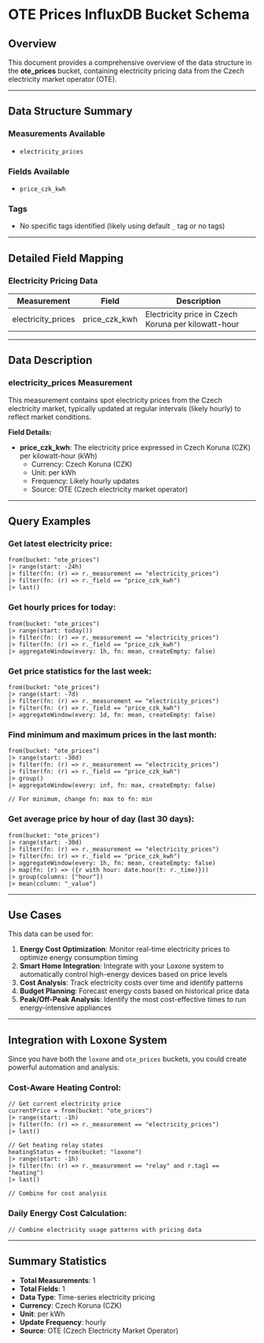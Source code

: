 # OTE Prices InfluxDB Bucket Schema

## Overview
This document provides a comprehensive overview of the data structure in the **ote_prices** bucket, containing electricity pricing data from the Czech electricity market operator (OTE).

---

## Data Structure Summary

### Measurements Available
- `electricity_prices`

### Fields Available
- `price_czk_kwh`

### Tags
- No specific tags identified (likely using default `_` tag or no tags)

---

## Detailed Field Mapping

### Electricity Pricing Data

| Measurement | Field | Description |
|-------------|-------|-------------|
| electricity_prices | price_czk_kwh | Electricity price in Czech Koruna per kilowatt-hour |

---

## Data Description

### electricity_prices Measurement
This measurement contains spot electricity prices from the Czech electricity market, typically updated at regular intervals (likely hourly) to reflect market conditions.

**Field Details:**
- **price_czk_kwh**: The electricity price expressed in Czech Koruna (CZK) per kilowatt-hour (kWh)
  - Currency: Czech Koruna (CZK)
  - Unit: per kWh
  - Frequency: Likely hourly updates
  - Source: OTE (Czech electricity market operator)

---

## Query Examples

### Get latest electricity price:
```flux
from(bucket: "ote_prices")
|> range(start: -24h)
|> filter(fn: (r) => r._measurement == "electricity_prices")
|> filter(fn: (r) => r._field == "price_czk_kwh")
|> last()
```

### Get hourly prices for today:
```flux
from(bucket: "ote_prices")
|> range(start: today())
|> filter(fn: (r) => r._measurement == "electricity_prices")
|> filter(fn: (r) => r._field == "price_czk_kwh")
|> aggregateWindow(every: 1h, fn: mean, createEmpty: false)
```

### Get price statistics for the last week:
```flux
from(bucket: "ote_prices")
|> range(start: -7d)
|> filter(fn: (r) => r._measurement == "electricity_prices")
|> filter(fn: (r) => r._field == "price_czk_kwh")
|> aggregateWindow(every: 1d, fn: mean, createEmpty: false)
```

### Find minimum and maximum prices in the last month:
```flux
from(bucket: "ote_prices")
|> range(start: -30d)
|> filter(fn: (r) => r._measurement == "electricity_prices")
|> filter(fn: (r) => r._field == "price_czk_kwh")
|> group()
|> aggregateWindow(every: inf, fn: max, createEmpty: false)

// For minimum, change fn: max to fn: min
```

### Get average price by hour of day (last 30 days):
```flux
from(bucket: "ote_prices")
|> range(start: -30d)
|> filter(fn: (r) => r._measurement == "electricity_prices")
|> filter(fn: (r) => r._field == "price_czk_kwh")
|> aggregateWindow(every: 1h, fn: mean, createEmpty: false)
|> map(fn: (r) => ({r with hour: date.hour(t: r._time)}))
|> group(columns: ["hour"])
|> mean(column: "_value")
```

---

## Use Cases

This data can be used for:

1. **Energy Cost Optimization**: Monitor real-time electricity prices to optimize energy consumption timing
2. **Smart Home Integration**: Integrate with your Loxone system to automatically control high-energy devices based on price levels
3. **Cost Analysis**: Track electricity costs over time and identify patterns
4. **Budget Planning**: Forecast energy costs based on historical price data
5. **Peak/Off-Peak Analysis**: Identify the most cost-effective times to run energy-intensive appliances

---

## Integration with Loxone System

Since you have both the `loxone` and `ote_prices` buckets, you could create powerful automation and analysis:

### Cost-Aware Heating Control:
```flux
// Get current electricity price
currentPrice = from(bucket: "ote_prices")
|> range(start: -1h)
|> filter(fn: (r) => r._measurement == "electricity_prices")
|> last()

// Get heating relay states
heatingStatus = from(bucket: "loxone")
|> range(start: -1h)
|> filter(fn: (r) => r._measurement == "relay" and r.tag1 == "heating")
|> last()

// Combine for cost analysis
```

### Daily Energy Cost Calculation:
```flux
// Combine electricity usage patterns with pricing data
```

---

## Summary Statistics
- **Total Measurements**: 1
- **Total Fields**: 1
- **Data Type**: Time-series electricity pricing
- **Currency**: Czech Koruna (CZK)
- **Unit**: per kWh
- **Update Frequency**: hourly
- **Source**: OTE (Czech Electricity Market Operator)